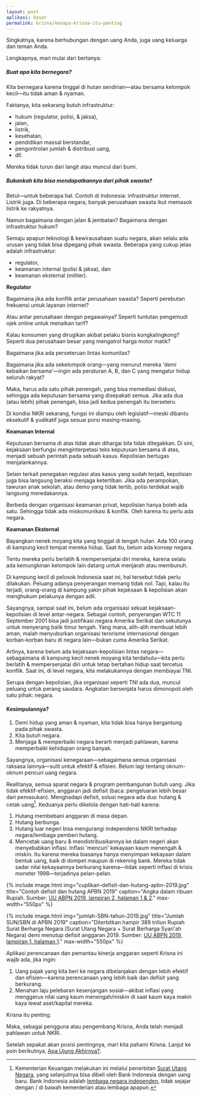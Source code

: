 ```yaml
---
layout: post
aplikasi: dasar
permalink: krisna/kenapa-krisna-itu-penting
---
```


Singkatnya, karena berhubungan dengan uang Anda, juga uang keluarga dan teman Anda.

Lengkapnya, mari mulai dari bertanya:

##### Buat apa kita bernegara?

Kita bernegara karena tinggal di hutan sendirian&mdash;atau bersama kelompok kecil&mdash;itu tidak aman & nyaman.

Faktanya, kita sekarang butuh infrastruktur:

* hukum (regulator, polisi, & jaksa),
* jalan,
* listrik,
* kesehatan,
* pendidikan massal berstandar,
* pengontrolan jumlah & distribusi uang,
* dll.

Mereka tidak turun dari langit atau muncul dari bumi.

##### Bukankah kita bisa mendapatkannya dari pihak swasta?

Betul&mdash;untuk beberapa hal. Contoh di Indonesia: infrastruktur internet. Listrik juga. Di beberapa negara, banyak perusahaan swasta ikut memasok listrik ke rakyatnya. 

Namun bagaimana dengan jalan & jembatan? Bagaimana dengan infrastruktur hukum?

Semaju apapun teknologi & kewirausahaan suatu negara, akan selalu ada urusan yang tidak bisa dipegang pihak swasta. Beberapa yang cukup jelas adalah infrastruktur:

* regulator,
* keamanan internal (polisi & jaksa), dan
* keamanan eksternal (militer).

**Regulator**

Bagaimana jika ada konflik antar perusahaan swasta? Seperti perebutan frekuensi untuk layanan internet?

Atau antar perusahaan dengan pegawainya? Seperti tuntutan pengemudi ojek online untuk menaikan tarif?

Kalau konsumen yang dirugikan akibat pelaku bisnis kongkalingkong? Seperti dua perusahaan besar yang mengatrol harga motor matik?

Bagaimana jika ada perseteruan lintas komunitas?

Bagaimana jika ada sekelompok orang&mdash;yang menurut mereka 'demi kebaikan bersama'&mdash;ingin ada peraturan A, B, dan C yang mengatur hidup seluruh rakyat?

Maka, harus ada satu pihak penengah, yang bisa memediasi diskusi, sehingga ada keputusan bersama yang disepakati semua. Jika ada dua (atau lebih) pihak penengah, bisa jadi kedua penengah itu berseteru.

Di kondisi NKRI sekarang, fungsi ini diampu oleh legislatif&mdash;meski dibantu eksekutif & yudikatif juga sesuai porsi masing-masing.

**Keamanan Internal**

Keputusan bersama di atas tidak akan dihargai bila tidak ditegakkan. Di sini, kejaksaan berfungsi menginterpetasi teks keputusan bersama di atas, menjadi sebuah perintah pada sebuah kasus. Kepolisian bertugas menjalankannya.

Selain terkait penegakan regulasi atas kasus yang sudah terjadi, kepolisian juga bisa langsung beraksi menjaga ketertiban. Jika ada perampokan, tawuran anak sekolah, atau demo yang tidak tertib, polisi terdekat wajib langsung meredakannya.

Berbeda dengan organisasi keamanan privat, kepolisian hanya boleh ada satu. Sehingga tidak ada miskomunikasi & konflik. Oleh karena itu perlu ada negara. 

**Keamanan Eksternal**

Bayangkan nenek moyang kita yang tinggal di tengah hutan. Ada 100 orang di kampung kecil tempat mereka hidup. Saat itu, belum ada konsep negara.

Tentu mereka perlu berlatih & mempersenjatai diri mereka, karena selalu ada kemungkinan kelompok lain datang untuk menjarah atau membunuh.

Di kampung kecil di pelosok Indonesia saat ini, hal tersebut tidak perlu dilakukan. Peluang adanya penyerangan memang tidak nol. Tapi, kalau itu terjadi, orang-orang di kampung yakin pihak kejaksaan & kepolisian akan menghukum pelakunya dengan adil.

Sayangnya, sampai saat ini, belum ada organisasi sekuat kejaksaan-kepolisian di level antar-negara. Sebagai contoh, penyerangan WTC 11 September 2001 bisa jadi justifikasi negara Amerika Serikat dan sekutunya untuk menyerang balik timur tengah. Yang mana, alih-alih membuat lebih aman, malah menyuburkan organisasi terorisme internasional dengan korban-korban baru di negara lain&mdash;bukan cuma Amerika Serikat. 

Artinya, karena belum ada kejaksaan-kepolisian lintas negara&mdash;sebagaimana di kampung kecil nenek moyang kita terdahulu&mdash;kita perlu berlatih & mempersenjatai diri untuk tetap bertahan hidup saat tercetus konflik. Saat ini, di level negara, kita melakukannya dengan membiayai TNI.

Serupa dengan kepolisian, jika organisasi seperti TNI ada dua, muncul peluang untuk perang saudara. Angkatan bersenjata harus dimonopoli oleh satu pihak: negara.

#### Kesimpulannya?

1. Demi hidup yang aman & nyaman, kita tidak bisa hanya bergantung pada pihak swasta.
2. Kita butuh negara.
3. Menjaga & memperbaiki negara berarti menjadi pahlawan, karena memperbaiki kehidupan orang banyak.

Sayangnya, organisasi kenegaraan&mdash;sebagaimana semua organisasi raksasa lainnya&mdash;sulit untuk efektif & efisien. Belum lagi tentang oknum-oknum pencuri uang negara.

Realitanya, semua aparat negara & program pembangunan butuh uang. Jika tidak efektif-efisien, anggaran jadi defisit (baca: pengeluaran lebih besar dari pemasukan). Menghadapi defisit, solusi negara ada dua: hutang & cetak uang[^sun]. Keduanya perlu dikelola dengan hati-hati karena:

1. Hutang membebani anggaran di masa depan.
2. Hutang berbunga.
3. Hutang luar negeri bisa mengurangi independensi NKRI terhadap negara/lembaga pemberi hutang.
4. Mencetak uang baru & mendistribusikannya ke dalam negeri akan menyebabkan inflasi. Inflasi 'mencuri' kekayaan kaum menengah & miskin. Itu karena mereka biasanya hanya menyimpan kekayaan dalam bentuk uang, baik di dompet maupun di rekening bank. Mereka tidak sadar nilai kekayaannya berkurang karena&mdash;tidak seperti inflasi di krisis moneter 1998&mdash;terjadinya pelan-pelan.

[^sun]: Kementerian Keuangan melakukan ini melalui penerbitan [Surat Utang Negara](https://id.wikipedia.org/wiki/Surat_Utang_Negara), yang selanjutnya bisa dibeli oleh Bank Indonesia dengan uang baru. Bank Indonesia adalah [lembaga negara independen](https://www.bi.go.id/id/tentang-bi/governance/process/hubungan-lembaga-lain/Contents/Default.aspx), tidak sejajar dengan / di bawah kementerian atau lembaga apapun.

{% include image.html
            img="cuplikan-defisit-dan-hutang-apbn-2019.jpg"
            title="Contoh defisit dan hutang APBN 2019"
            caption="Angka dalam ribuan Rupiah. Sumber: <a href='https://www.kemenkeu.go.id/uuapbn'>UU ABPN 2019, lampiran 2, halaman 1 & 2</a>."
            max-width="550px"
            %}

{% include image.html
            img="jumlah-SBN-tahun-2019.jpg"
            title="Jumlah SUN/SBN di APBN 2019"
            caption="Diterbitkan hampir 389 triliun Rupiah Surat Berharga Negara (Surat Utang Negara + Surat Berharga Syari'ah Negara) demi menutup defisit anggaran 2019. Sumber: <a href='https://www.kemenkeu.go.id/uuapbn'>UU ABPN 2019, lampiran 1, halaman 1</a>."
            max-width="550px"
            %}

Aplikasi perencanaan dan pemantau kinerja anggaran seperti Krisna ini wajib ada, jika ingin:

1. Uang pajak yang kita beri ke negara dibelanjakan dengan lebih efektif dan efisien&mdash;karena perencanaan yang lebih baik dan defisit yang berkurang.
2. Menahan laju pelebaran kesenjangan sosial&mdash;akibat inflasi yang menggerus nilai uang kaum menengah/miskin di saat kaum kaya makin kaya lewat aset/kapital mereka.

Krisna itu penting.

Maka, sebagai pengguna atau pengembang Krisna, Anda telah menjadi pahlawan untuk NKRI.

Setelah sepakat akan posisi pentingnya, mari kita pahami Krisna. Lanjut ke poin berikutnya, [Apa Ujung Akhirnya?](/krisna/apa-ujung-akhirnya).


